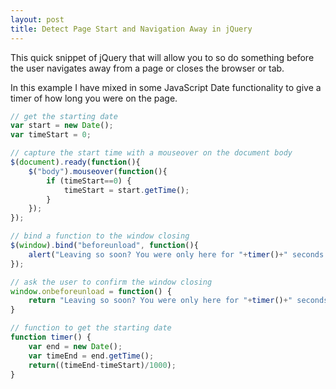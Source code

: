 ```yaml
---
layout: post
title: Detect Page Start and Navigation Away in jQuery
---
```


This quick snippet of jQuery that will allow you to so do something before the user navigates away from a page or closes the browser or tab.

In this example I have mixed in some JavaScript Date functionality to give a timer of how long you were on the page.

<!--break-->

```javascript
// get the starting date
var start = new Date();
var timeStart = 0;

// capture the start time with a mouseover on the document body
$(document).ready(function(){
	$("body").mouseover(function(){
		if (timeStart==0) {
			timeStart = start.getTime();
		}
	});
});

// bind a function to the window closing
$(window).bind("beforeunload", function(){
	alert("Leaving so soon? You were only here for "+timer()+" seconds."); 
});

// ask the user to confirm the window closing
window.onbeforeunload = function() {
	return "Leaving so soon? You were only here for "+timer()+" seconds."; 
}

// function to get the starting date
function timer() { 
	var end = new Date(); 
	var timeEnd = end.getTime();  
	return((timeEnd-timeStart)/1000); 
} 
```